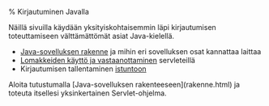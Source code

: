 % Kirjautuminen Javalla

Näillä sivuilla käydään yksityiskohtaisemmin läpi kirjautumisen toteuttamiseen välttämättömät asiat Java-kielellä.

* [Java-sovelluksen rakenne](rakenne.html) 
  ja mihin eri sovelluksen osat kannattaa laittaa 
* [Lomakkeiden käyttö ja vastaanottaminen](lomakkeet.html) servleteillä
* Kirjautumisen tallentaminen [istuntoon](istunnot.html)



<ohje>
Aloita tutustumalla [Java-sovelluksen rakenteeseen](rakenne.html) ja
toteuta itsellesi yksinkertainen Servlet-ohjelma.
</ohje>
